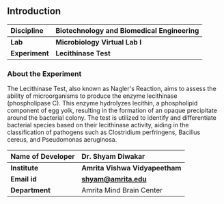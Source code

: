 ## Introduction


<b>Discipline | <b>Biotechnology and Biomedical Engineering
:--|:--|
<b> Lab | <b> Microbiology Virtual Lab I
<b> Experiment|     <b> Lecithinase Test


### About the Experiment 

The Lecithinase Test, also known as Nagler's Reaction, aims to assess the ability of microorganisms to produce the enzyme lecithinase (phospholipase C). This enzyme hydrolyzes lecithin, a phospholipid component of egg yolk, resulting in the formation of an opaque precipitate around the bacterial colony. The test is utilized to identify and differentiate bacterial species based on their lecithinase activity, aiding in the classification of pathogens such as Clostridium perfringens, Bacillus cereus, and Pseudomonas aeruginosa. 

<b>Name of Developer | <b> Dr. Shyam Diwakar 
:--|:--|
<b> Institute | <b>  Amrita Vishwa Vidyapeetham
<b> Email id|     <b>  shyam@amrita.edu
<b> Department |  Amrita Mind Brain Center
